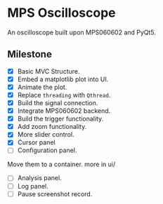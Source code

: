 MPS Oscilloscope
================

An oscilloscope built upon MPS060602 and PyQt5.


## Milestone

- [x] Basic MVC Structure.
- [x] Embed a matplotlib plot into UI.
- [x] Animate the plot.
- [x] Replace `threading` with `Qthread`.
- [x] Build the signal connection.
- [x] Integrate MPS060602 backend.
- [x] Build the trigger functionality.
- [x] Add zoom functionality.
- [x] More slider control.
- [x] Cursor panel
- [ ] Configuration panel.

Move them to a container. more in ui/
- [ ] Analysis panel.
- [ ] Log panel.
- [ ] Pause screenshot record.
